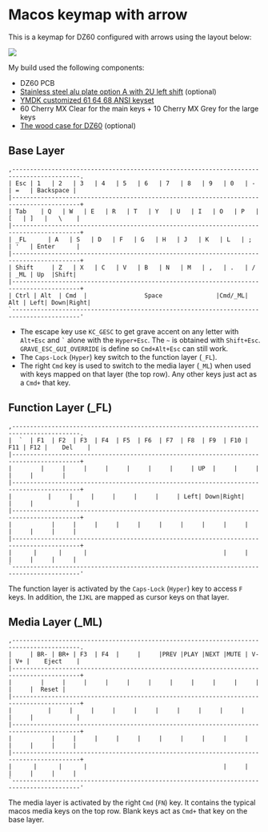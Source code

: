 # Macos keymap with arrow

This is a keymap for DZ60 configured with arrows using the layout below:

[![](https://poitr.us/mARFK9+)](http://www.keyboard-layout-editor.com/#/gists/07d924064c77c0ff43de6b8a9519f931)

My build used the following components:
* DZ60 PCB
* [Stainless steel alu plate option A with 2U left shift](https://www.aliexpress.com/item/Alu-plate-dz60-plate-for-DIY-mechanical-keyboard/32827595666.html) (optional)
* [YMDK customized 61 64 68 ANSI keyset](https://www.amazon.com/Customized-Keyset-Profile-Mechanical-Keyboard/dp/B0777LMKKK)
* 60 Cherry MX Clear for the main keys + 10 Cherry MX Grey for the large keys
* [The wood case for DZ60](https://www.aliexpress.com/item/GH60-Keyboard-Wood-Case-PCB-Board-Position-Plate-Satellite-Axis-And-Walnut-Wood-Wrist-Rest-For/32836566852.html) (optional)

## Base Layer

```
,-----------------------------------------------------------------------------------------.
| Esc | 1   | 2   | 3   | 4   | 5   | 6   | 7   | 8   | 9   | 0   | -   | =   | Backspace |
|-----------------------------------------------------------------------------------------+
| Tab    | Q   | W   | E   | R   | T   | Y   | U   | I   | O   | P   | [   | ]   |   \    |
|-----------------------------------------------------------------------------------------+
| _FL      | A   | S   | D   | F   | G   | H   | J   | K   | L   | ;   | '   | Enter      |
|-----------------------------------------------------------------------------------------+
| Shift     | Z   | X   | C   | V   | B   | N   | M   | ,   | .   | /   | _ML | Up  |Shift|
|-----------------------------------------------------------------------------------------+
| Ctrl | Alt  | Cmd  |                Space               |Cmd/_ML| Alt | Left| Down|Right|
`-----------------------------------------------------------------------------------------'
```

* The escape key use `KC_GESC` to get grave accent on any letter with ``Alt+Esc`` and `` ` `` alone with the ``Hyper+Esc``. The `~` is obtained with `Shift+Esc`. `GRAVE_ESC_GUI_OVERRIDE` is define so `Cmd+Alt+Esc` can still work.
* The `Caps-Lock` (`Hyper`) key switch to the function layer (`_FL`).
* The right `Cmd` key is used to switch to the media layer (`_ML`) when used with keys mapped on that layer (the top row). Any other keys just act as a `Cmd+` that key.

## Function Layer (_FL)

```
,-----------------------------------------------------------------------------------------.
|  `  | F1  | F2  | F3  | F4  | F5  | F6  | F7  | F8  | F9  | F10 | F11 | F12 |    Del    |
|-----------------------------------------------------------------------------------------+
|        |     |     |     |     |     |     |     | UP  |     |     |     |     |        |
|-----------------------------------------------------------------------------------------+
|          |     |     |     |     |     |     | Left| Down|Right|     |     |            |
|-----------------------------------------------------------------------------------------+
|           |     |     |     |     |     |     |     |     |     |     |     |     |     |
|-----------------------------------------------------------------------------------------+
|      |      |      |                                      |     |     |     |     |     |
`-----------------------------------------------------------------------------------------'
```

The function layer is activated by the `Caps-Lock` (`Hyper`) key to access `F` keys. In addition, the `IJKL` are mapped as cursor keys on that layer.

## Media Layer (_ML)

```
,-----------------------------------------------------------------------------------------.
|     | BR- | BR+ | F3  | F4  |     |     |PREV |PLAY |NEXT |MUTE | V- | V+ |    Eject    |
|-----------------------------------------------------------------------------------------+
|        |     |     |     |     |     |     |     |     |     |     |     |     |  Reset |
|-----------------------------------------------------------------------------------------+
|          |     |     |     |     |     |     |     |     |     |     |     |            |
|-----------------------------------------------------------------------------------------+
|           |     |     |     |     |     |     |     |     |     |     |     |     |     |
|-----------------------------------------------------------------------------------------+
|      |      |      |                                      |     |     |     |     |     |
`-----------------------------------------------------------------------------------------'
```

The media layer is activated by the right `Cmd` (`FN`) key. It contains the typical macos media keys on the top row. Blank keys act as `Cmd+` that key on the base layer.
